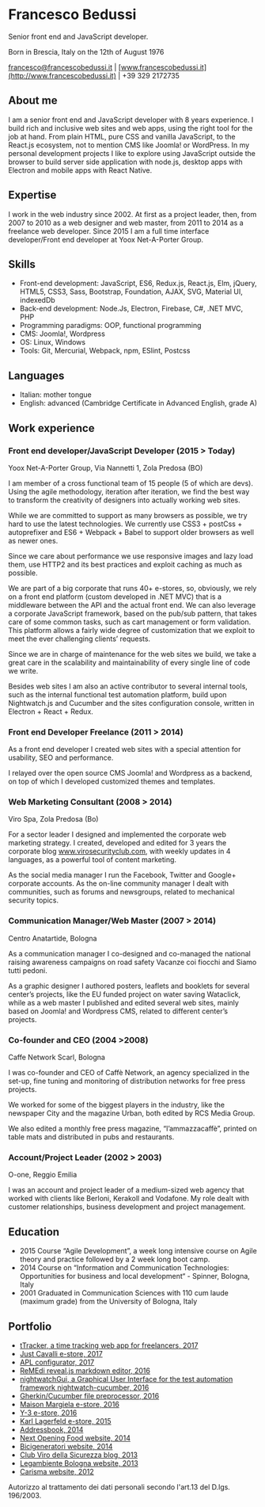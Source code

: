 # Francesco Bedussi
Senior front end and JavaScript developer. 

Born in Brescia, Italy on the 12th of August 1976

[francesco@francescobedussi.it](mailto:francesco@francescobedussi.it) | [www.francescobedussi.it](http://www.francescobedussi.it) | +39 329 2172735

## About me
I am a senior front end and JavaScript developer with 8 years experience.
I build rich and inclusive web sites and web apps, using the right tool for the job at hand. From plain HTML, pure CSS and vanilla JavaScript, to the React.js ecosystem, not to mention CMS like Joomla! or WordPress.
In my personal development projects I like to explore using JavaScript outside the browser to build server side application with node.js, desktop apps with Electron and mobile apps with React Native.

## Expertise
I work in the web industry since 2002. At first as a project leader, then, from 2007 to 2010 as a web designer and web master, from 2011 to 2014 as a freelance web developer. Since 2015 I am a full time interface developer/Front end developer at Yoox Net-A-Porter Group.

## Skills
- Front-end development: JavaScript, ES6, Redux.js, React.js, Elm, jQuery, HTML5, CSS3, Sass, Bootstrap, Foundation, AJAX, SVG, Material UI, indexedDb
- Back-end development: Node.Js, Electron, Firebase, C#, .NET MVC, PHP
- Programming paradigms: OOP, functional programming
- CMS: Joomla!, Wordpress
- OS: Linux, Windows
- Tools: Git, Mercurial, Webpack, npm, ESlint, Postcss

## Languages
- Italian: mother tongue
- English: advanced (Cambridge Certificate in Advanced English, grade A)

## Work experience

### Front end developer/JavaScript Developer (2015 > Today)

Yoox Net-A-Porter Group, Via Nannetti 1, Zola Predosa (BO)

I am member of a cross functional team of 15 people (5 of which are devs). Using the agile methodology, iteration after iteration, we find the best way to transform the creativity of designers into actually working web sites.

While we are committed to support as many browsers as possible, we try hard to use the latest technologies. We currently use CSS3 + postCss + autoprefixer and ES6 + Webpack + Babel to support older browsers as well as newer ones.

Since we care about performance we use responsive images and lazy load them, use HTTP2 and its best practices and exploit caching as much as possible.

We are part of a big corporate that runs 40+ e-stores, so, obviously, we rely on a front end platform (custom developed in .NET MVC) that is a middleware between the API and the actual front end. We can also leverage a corporate JavaScript framework, based on the pub/sub pattern, that takes care of some common tasks, such as cart management or form validation. This platform allows a fairly wide degree of customization that we exploit to meet the ever challenging clients’ requests.

Since we are in charge of maintenance for the web sites we build, we take a great care in the scalability and maintainability of every single line of code we write.

Besides web sites I am also an active contributor to several internal tools, such as the internal functional test automation platform, build upon Nightwatch.js and Cucumber and the sites configuration console, written in Electron + React + Redux.

### Front end Developer Freelance (2011 > 2014)

As a front end developer I created web sites with a special attention for usability, SEO and performance.

I relayed over the open source CMS Joomla! and Wordpress as a backend, on top of which I developed customized themes and templates.

### Web Marketing Consultant (2008 > 2014)

Viro Spa, Zola Predosa (Bo)

For a sector leader I designed and implemented the corporate web marketing strategy. I created, developed and edited for 3 years the corporate blog www.virosecurityclub.com, with weekly updates in 4 languages, as a powerful tool of content marketing.

As the social media manager I run the Facebook, Twitter and Google+ corporate accounts. As the on-line community manager I dealt with communities, such as forums and newsgroups, related to mechanical security topics.

### Communication Manager/Web Master (2007 > 2014)

Centro Anatartide, Bologna

As a communication manager I co-designed and co-managed the national raising awareness campaigns on road safety Vacanze coi fiocchi and Siamo tutti pedoni.

As a graphic designer I authored posters, leaflets and booklets for several center’s projects, like the EU funded project on water saving Wataclick, while as a web master I published and edited several web sites, mainly based on Joomla! and Wordpress CMS, related to different center’s projects.

### Co-founder and CEO (2004 >2008)

Caffe Network Scarl, Bologna

I was co-founder and CEO of Caffè Network, an agency specialized in the set-up, fine tuning and monitoring of distribution networks for free press projects.

We worked for some of the biggest players in the industry, like the newspaper City and the magazine Urban, both edited by RCS Media Group.

We also edited a monthly free press magazine, “l’ammazzacaffè”, printed on table mats and distributed in pubs and restaurants.

### Account/Project Leader (2002 > 2003)

O-one, Reggio Emilia

I was an account and project leader of a medium-sized web agency that worked with clients like Berloni, Kerakoll and Vodafone. My role dealt with customer relationships, business development and project management.

## Education

- 2015 Course “Agile Development”, a week long intensive course on Agile theory and practice followed by a 2 week long boot camp.
- 2014 Course on “Information and Communication Technologies: Opportunities for business and local development“ - Spinner, Bologna, Italy
- 2001 Graduated in Communication Sciences with 110 cum laude (maximum grade) from the University of Bologna, Italy

## Portfolio
- [tTracker, a time tracking web app for freelancers, 2017](http://www.francescobedussi.it/#ttracker)
- [Just Cavalli e-store, 2017](http://www.francescobedussi.it/#cavalli)
- [APL configurator, 2017](http://www.francescobedussi.it/#apl)
- [ReMEdi reveal.js markdown editor, 2016](http://www.francescobedussi.it/#remedi)
- [nightwatchGui, a Graphical User Interface for the test automation framework nightwatch-cucumber, 2016](http://www.francescobedussi.it/#nightwatchGui)
- [Gherkin/Cucumber file preprocessor, 2016](http://www.francescobedussi.it/#gpp)
- [Maison Margiela e-store, 2016](http://www.francescobedussi.it/#margiela)
- [Y-3 e-store, 2016](http://www.francescobedussi.it/#y3)
- [Karl Lagerfeld e-store, 2015](http://www.francescobedussi.it/#lagerfeld)
- [Addressbook, 2014](http://www.francescobedussi.it/#addressbook)
- [Next Opening Food website, 2014](http://www.francescobedussi.it/#nextOpening)
- [Bicigeneratori website, 2014](http://www.francescobedussi.it/#bicigeneratori)
- [Club Viro della Sicurezza blog, 2013](http://www.francescobedussi.it/#viro)
- [Legambiente Bologna website, 2013](http://www.francescobedussi.it/#legambiente)
- [Carisma website, 2012](http://www.francescobedussi.it/#carisma)

Autorizzo al trattamento dei dati personali secondo l'art.13 del D.lgs. 196/2003.